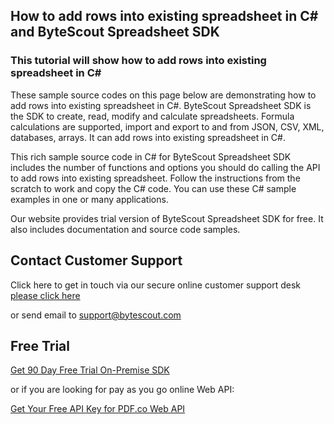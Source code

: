 ## How to add rows into existing spreadsheet in C# and ByteScout Spreadsheet SDK

### This tutorial will show how to add rows into existing spreadsheet in C#

These sample source codes on this page below are demonstrating how to add rows into existing spreadsheet in C#. ByteScout Spreadsheet SDK is the SDK to create, read, modify and calculate spreadsheets. Formula calculations are supported, import and export to and from JSON, CSV, XML, databases, arrays. It can add rows into existing spreadsheet in C#.

This rich sample source code in C# for ByteScout Spreadsheet SDK includes the number of functions and options you should do calling the API to add rows into existing spreadsheet. Follow the instructions from the scratch to work and copy the C# code. You can use these C# sample examples in one or many applications.

Our website provides trial version of ByteScout Spreadsheet SDK for free. It also includes documentation and source code samples.

## Contact Customer Support

Click here to get in touch via our secure online customer support desk [please click here](https://bytescout.zendesk.com/hc/en-us/requests/new?subject=ByteScout%20Spreadsheet%20SDK%20Question)

or send email to [support@bytescout.com](mailto:support@bytescout.com?subject=ByteScout%20Spreadsheet%20SDK%20Question) 

## Free Trial

[Get 90 Day Free Trial On-Premise SDK](https://bytescout.com/download/web-installer?utm_source=github-readme)

or if you are looking for pay as you go online Web API:

[Get Your Free API Key for PDF.co Web API](https://pdf.co/documentation/api?utm_source=github-readme)